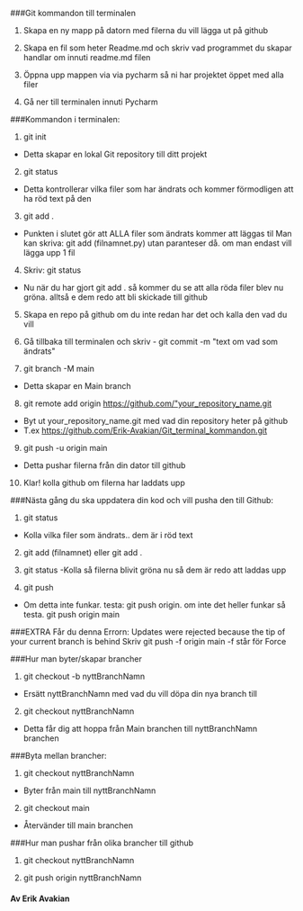 ###Git kommandon till terminalen

1. Skapa en ny mapp på datorn med filerna du vill lägga ut på github


2. Skapa en fil som heter Readme.md och skriv vad programmet du skapar handlar om innuti readme.md filen


3. Öppna upp mappen via via pycharm så ni har projektet öppet med alla filer


4. Gå ner till terminalen innuti Pycharm


###Kommandon i terminalen: 

1. git init 
- Detta skapar en lokal Git repository till ditt projekt

2. git status
- Detta kontrollerar vilka filer som har ändrats och kommer förmodligen att ha röd text på den

3. git add .
- Punkten i slutet gör att ALLA filer som ändrats kommer att läggas til
Man kan skriva: git add (filnamnet.py) utan paranteser då. om man endast vill lägga upp 1 fil 

4. Skriv: git status
- Nu när du har gjort git add . så kommer du se att alla röda filer blev nu gröna. alltså e dem redo att bli skickade till github

5. Skapa en repo på github om du inte redan har det och kalla den vad du vill


6. Gå tillbaka till terminalen och skriv - git commit -m "text om vad som ändrats"


7. git branch -M main
- Detta skapar en Main branch

8. git remote add origin https://github.com/"your_repository_name.git
- Byt ut your_repository_name.git med vad din repository heter på github
- T.ex https://github.com/Erik-Avakian/Git_terminal_kommandon.git

9. git push -u origin main
- Detta pushar filerna från din dator till github

10. Klar! kolla github om filerna har laddats upp



###Nästa gång du ska uppdatera din kod och vill pusha den till Github:

1. git status
- Kolla vilka filer som ändrats.. dem är i röd text

2. git add (filnamnet) eller git add .

3. git status
-Kolla så filerna blivit gröna nu så dem är redo att laddas upp

4. git push
- Om detta inte funkar. testa: git push origin. om inte det heller funkar så testa. git push origin main


###EXTRA
Får du denna Errorn:
Updates were rejected because the tip of your current branch is behind
Skriv git push -f origin main
-f står för Force


###Hur man byter/skapar brancher

1. git checkout -b nyttBranchNamn
- Ersätt nyttBranchNamn med vad du vill döpa din nya branch till

2. git checkout nyttBranchNamn 
- Detta får dig att hoppa från Main branchen till nyttBranchNamn branchen



###Byta mellan brancher:

1. git checkout nyttBranchNamn
- Byter från main till nyttBranchNamn 

2. git checkout main
- Återvänder till main branchen


###Hur man pushar från olika brancher till github

1. git checkout nyttBranchNamn

2. git push origin nyttBranchNamn 




#### Av Erik Avakian
